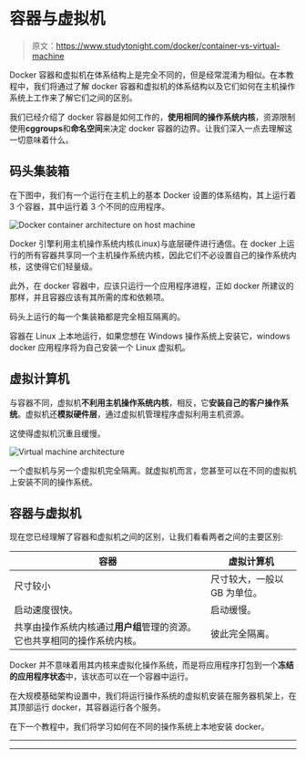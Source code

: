 # 容器与虚拟机

> 原文：<https://www.studytonight.com/docker/container-vs-virtual-machine>

Docker 容器和虚拟机在体系结构上是完全不同的，但是经常混淆为相似。在本教程中，我们将通过了解 docker 容器和虚拟机的体系结构以及它们如何在主机操作系统上工作来了解它们之间的区别。

我们已经介绍了 docker 容器是如何工作的，**使用相同的操作系统内核**，资源限制使用**cggroups**和**命名空间**来决定 docker 容器的边界。让我们深入一点去理解这一切意味着什么。

## 码头集装箱

在下图中，我们有一个运行在主机上的基本 Docker 设置的体系结构，其上运行着 3 个容器，其中运行着 3 个不同的应用程序。

![Docker container architecture on host machine](../Images/80165c7dfe427bf4f9415392658b5690.png)

Docker 引擎利用主机操作系统内核(Linux)与底层硬件进行通信。在 docker 上运行的所有容器共享同一个主机操作系统内核，因此它们不必设置自己的操作系统内核，这使得它们轻量级。

此外，在 docker 容器中，应该只运行一个应用程序进程，正如 docker 所建议的那样，并且容器应该有其所需的库和依赖项。

码头上运行的每一个集装箱都是完全相互隔离的。

容器在 Linux 上本地运行，如果您想在 Windows 操作系统上安装它，windows docker 应用程序将为自己安装一个 Linux 虚拟机。

## 虚拟计算机

与容器不同，虚拟机**不利用主机操作系统内核**，相反，它**安装自己的客户操作系统**。虚拟机还**模拟硬件层**，通过虚拟机管理程序虚拟利用主机资源。

这使得虚拟机沉重且缓慢。

![Virtual machine architecture](../Images/fcd8f6b3fd2e47a1ac32d85a95b251d2.png)

一个虚拟机与另一个虚拟机完全隔离。就虚拟机而言，您甚至可以在不同的虚拟机上安装不同的操作系统。

## 容器与虚拟机

现在您已经理解了容器和虚拟机之间的区别，让我们看看两者之间的主要区别:

| 容器 | 虚拟计算机 |
| --- | --- |
| 尺寸较小 | 尺寸较大，一般以 GB 为单位。 |
| 启动速度很快。 | 启动缓慢。 |
| 共享由操作系统内核通过**用户组**管理的资源。它也共享相同的操作系统内核。 | 彼此完全隔离。 |

Docker 并不意味着用其内核来虚拟化操作系统，而是将应用程序打包到一个**冻结的应用程序状态**中，该状态可以在一个容器中运行。

在大规模基础架构设置中，我们将运行操作系统的虚拟机安装在服务器机架上，在其顶部运行 docker，其容器运行各个服务。

在下一个教程中，我们将学习如何在不同的操作系统上本地安装 docker。

* * *

* * *